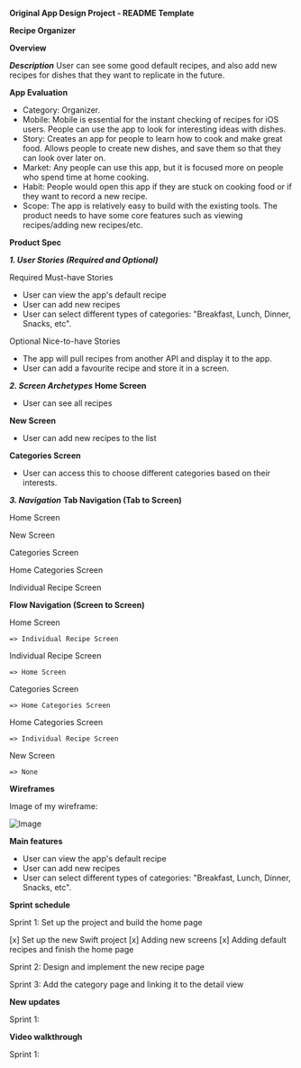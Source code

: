 **Original App Design Project - README Template**

**Recipe Organizer**

**Overview**

***Description***
User can see some good default recipes, and also add new recipes for dishes that they want to replicate in the future.

**App Evaluation**
- Category: Organizer.
- Mobile: Mobile is essential for the instant checking of recipes for iOS users. People can use the app to look for interesting ideas with dishes.
- Story: Creates an app for people to learn how to cook and make great food. Allows people to create new dishes, and save them so that they can look over later on.
- Market: Any people can use this app, but it is focused more on people who spend time at home cooking.
- Habit: People would open this app if they are stuck on cooking food or if they want to record a new recipe.
- Scope: The app is relatively easy to build with the existing tools. The product needs to have some core features such as viewing recipes/adding new recipes/etc.

**Product Spec**

***1. User Stories (Required and Optional)***

Required Must-have Stories
- User can view the app's default recipe
- User can add new recipes
- User can select different types of categories: "Breakfast, Lunch, Dinner, Snacks, etc".

Optional Nice-to-have Stories
- The app will pull recipes from another API and display it to the app.
- User can add a favourite recipe and store it in a screen.

***2. Screen Archetypes***
**Home Screen**
- User can see all recipes

**New Screen**
- User can add new recipes to the list

**Categories Screen**
- User can access this to choose different categories based on their interests.

***3. Navigation***
**Tab Navigation (Tab to Screen)**

Home Screen

New Screen

Categories Screen

Home Categories Screen

Individual Recipe Screen

**Flow Navigation (Screen to Screen)**

Home Screen 

    => Individual Recipe Screen
    
Individual Recipe Screen

    => Home Screen

Categories Screen 

    => Home Categories Screen
    
Home Categories Screen

    => Individual Recipe Screen
    
New Screen 

    => None

**Wireframes**

Image of my wireframe:

![Image](https://github.com/Baozzz04/CodePath_Capstone/blob/main/IMG_9110.HEIC?raw=true)

**Main features**
- User can view the app's default recipe
- User can add new recipes
- User can select different types of categories: "Breakfast, Lunch, Dinner, Snacks, etc".

**Sprint schedule**

Sprint 1: Set up the project and build the home page

[x] Set up the new Swift project
[x] Adding new screens
[x] Adding default recipes and finish the home page

Sprint 2: Design and implement the new recipe page

Sprint 3: Add the category page and linking it to the detail view

**New updates**

Sprint 1: 

**Video walkthrough**

Sprint 1:
